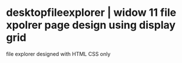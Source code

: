 # desktopfileexplorer | widow 11 file xpolrer page design using display grid
file explorer designed with HTML CSS only
